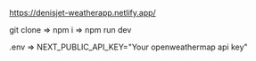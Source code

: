 https://denisjet-weatherapp.netlify.app/

git clone => npm i => npm run dev

.env => NEXT_PUBLIC_API_KEY="Your openweathermap api key"
